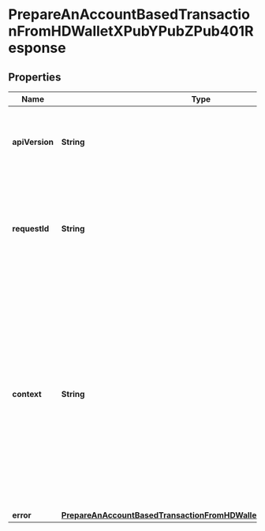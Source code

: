 

# PrepareAnAccountBasedTransactionFromHDWalletXPubYPubZPub401Response


## Properties

| Name | Type | Description | Notes |
|------------ | ------------- | ------------- | -------------|
|**apiVersion** | **String** | Specifies the version of the API that incorporates this endpoint. |  |
|**requestId** | **String** | Defines the ID of the request. The &#x60;requestId&#x60; is generated by Crypto APIs and it&#39;s unique for every request. |  |
|**context** | **String** | In batch situations the user can use the context to correlate responses with requests. This property is present regardless of whether the response was successful or returned as an error. &#x60;context&#x60; is specified by the user. |  [optional] |
|**error** | [**PrepareAnAccountBasedTransactionFromHDWalletXPubYPubZPubE401**](PrepareAnAccountBasedTransactionFromHDWalletXPubYPubZPubE401.md) |  |  |



